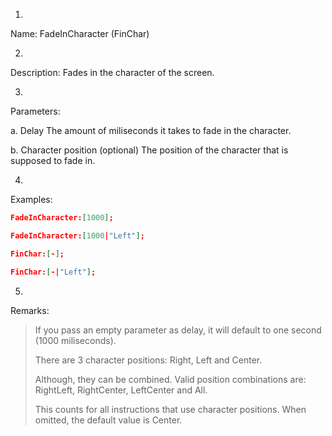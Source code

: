 1. 
Name: FadeInCharacter (FinChar)


2. 
Description: Fades in the character of the screen.


3. 
Parameters:


a. 
Delay
     The amount of miliseconds it takes to fade in the character.


b. 
Character position (optional)
     The position of the character that is supposed to fade in.
 


4. 
Examples:
```json
FadeInCharacter:[1000];

FadeInCharacter:[1000|"Left"];

FinChar:[-];

FinChar:[-|"Left"];

```
 



5. 
Remarks:
> If you pass an empty parameter as delay, it will default to one second (1000 miliseconds).
> 
>  
> 
> There are 3 character positions: Right, Left and Center.
> 
> Although, they can be combined. Valid position combinations are: RightLeft, RightCenter, LeftCenter and All.
> 
> This counts for all instructions that use character positions. When omitted, the default value is Center.
